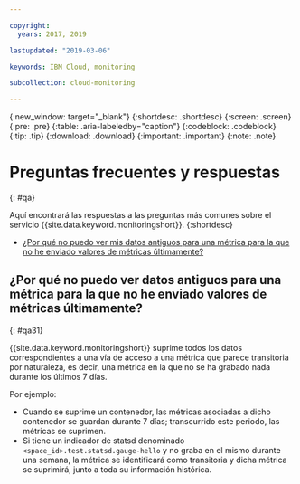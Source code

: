 ```yaml
---

copyright:
  years: 2017, 2019

lastupdated: "2019-03-06"

keywords: IBM Cloud, monitoring

subcollection: cloud-monitoring

---
```


{:new_window: target="_blank"}
{:shortdesc: .shortdesc}
{:screen: .screen}
{:pre: .pre}
{:table: .aria-labeledby="caption"}
{:codeblock: .codeblock}
{:tip: .tip}
{:download: .download}
{:important: .important}
{:note: .note}



# Preguntas frecuentes y respuestas
{: #qa}

Aquí encontrará las respuestas a las preguntas más comunes sobre el servicio {{site.data.keyword.monitoringshort}}. 
{:shortdesc}

* [¿Por qué no puedo ver mis datos antiguos para una métrica para la que no he enviado valores de métricas últimamente?](#qa31)


## ¿Por qué no puedo ver datos antiguos para una métrica para la que no he enviado valores de métricas últimamente?
{: #qa31}

{{site.data.keyword.monitoringshort}} suprime todos los datos correspondientes a una vía de acceso a una métrica que parece transitoria por naturaleza, es decir, una métrica en la que no se ha grabado nada durante los últimos 7 días. 

Por ejemplo:

* Cuando se suprime un contenedor, las métricas asociadas a dicho contenedor se guardan durante 7 días; transcurrido este periodo, las métricas se suprimen.
* Si tiene un indicador de statsd denominado `<space_id>.test.statsd.gauge-hello` y no graba en el mismo durante una semana, la métrica se identificará como transitoria y dicha métrica se suprimirá, junto a toda su información histórica. 

